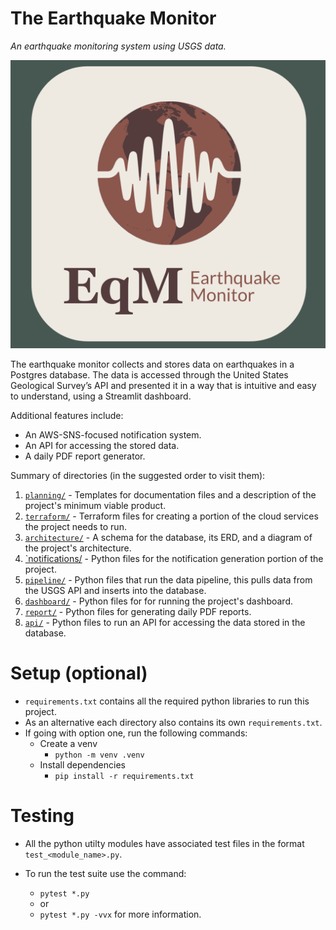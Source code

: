 # The Earthquake Monitor
_An earthquake monitoring system using USGS data._

![Logo for The Earthquake Monitor](earthquake_monitor.png)

The earthquake monitor collects and stores data on earthquakes in a Postgres database. The data is accessed through the United States Geological Survey’s API and presented it in a way that is intuitive and easy to understand, using a Streamlit dashboard.

Additional features include:
- An AWS-SNS-focused notification system.
- An API for accessing the stored data.
- A daily PDF report generator.

Summary of directories (in the suggested order to visit them):
1. [`planning/`](planning/) - Templates for documentation files and a description of the project's minimum viable product.
1. [`terraform/`](terraform/) - Terraform files for creating a portion of the cloud services the project needs to run.
1. [`architecture/`](architecture/) - A schema for the database, its ERD, and a diagram of the project's architecture.
1. [`notifications/](notifications/) - Python files for the notification generation portion of the project.
1. [`pipeline/`](pipeline/) - Python files that run the data pipeline, this pulls data from the USGS API and inserts into the database.
1. [`dashboard/`](dashboard/) - Python files for for running the project's dashboard.
1. [`report/`](report/) - Python files for generating daily PDF reports.
1. [`api/`](api/) - Python files to run an API for accessing the data stored in the database.


# Setup (optional)

- `requirements.txt` contains all the required python libraries to run this project.
- As an alternative each directory also contains its own `requirements.txt`.
- If going with option one, run the following commands:
    - Create a venv
        - `python -m venv .venv`
    - Install dependencies
        - `pip install -r requirements.txt`


# Testing

- All the python utilty modules have associated test files in the format `test_<module_name>.py`.

- To run the test suite use the command:
    - `pytest *.py`
    - or
    - `pytest *.py -vvx` for more information.
